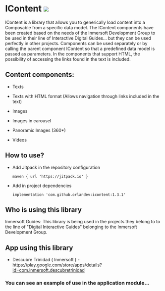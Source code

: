 # IContent [![](https://jitpack.io/v/orlandev/icontent.svg)](https://jitpack.io/#orlandev/icontent)
 
IContent is a library that allows you to generically load content into a Composable from a specific data model. The IContent components have been created based on the needs of the Inmersoft Development Group to be used in their line of Interactive Digital Guides... but they can be used perfectly in other projects. Components can be used separately or by calling the parent component IContent so that a predefined data model is passed as parameters. In the components that support HTML, the possibility of accessing the links found in the text is included.

## Content components:

- Texts

- Texts with HTML format (Allows navigation through links included in the text)

- Images

- Images in carousel

- Panoramic Images (360*)

- Videos

## How to use? 

- Add Jitpack in the repository configuration
  
  ```maven { url 'https://jitpack.io' }```

- Add in project dependencies 
 
  ```implementation 'com.github.orlandev:icontent:1.3.1'``` 

## Who is using this library
Inmersoft Guides: This library is being used in the projects they belong to to the line of "Digital Interactive Guides" belonging to the Inmersoft Development Group.


## App using this library
- Descubre Trinidad ( Inmersoft ) - https://play.google.com/store/apps/details?id=com.inmersoft.descubretrinidad 

### You can see an example of use in the application module... 
